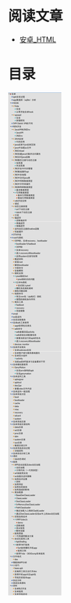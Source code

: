 # 阅读文章 
* [安卓_HTML](https://htmlpreview.github.io/?https://github.com/fdgnneig/myblog/blob/main/%E5%AE%89%E5%8D%93/%E5%AE%89%E5%8D%93_HTML/index.html)
# 目录
![](pic/2024-07-19-18-47-44.png)